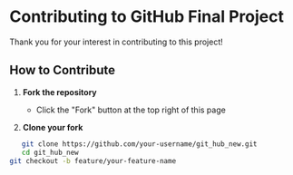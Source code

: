 # Contributing to GitHub Final Project

Thank you for your interest in contributing to this project!

## How to Contribute

1. **Fork the repository**
   - Click the "Fork" button at the top right of this page

2. **Clone your fork**
```bash
   git clone https://github.com/your-username/git_hub_new.git
   cd git_hub_new
git checkout -b feature/your-feature-name
